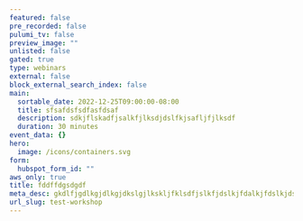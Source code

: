 ```yaml
---
featured: false
pre_recorded: false
pulumi_tv: false
preview_image: ""
unlisted: false
gated: true
type: webinars
external: false
block_external_search_index: false
main:
  sortable_date: 2022-12-25T09:00:00-08:00
  title: sfsafdsfsdfasfdsaf
  description: sdkjflskadfjsalkfjlksdjdslfkjsafljfjlksdf
  duration: 30 minutes
event_data: {}
hero:
  image: /icons/containers.svg
form:
  hubspot_form_id: ""
aws_only: true
title: fddffdgsdgdf
meta_desc: gkdlfjgdlkgjdlkgjdkslgjlkskljfklsdfjslkfjdslkjfdalkjfdslkjdsalkjfslak
url_slug: test-workshop
---
```

